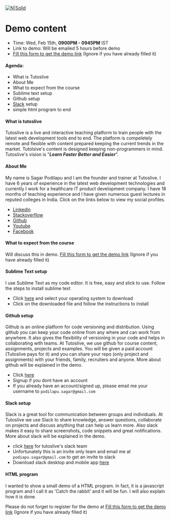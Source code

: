 [![N|Solid](http://www.tutoslive.com/img/logo_caption.png)](https://tutoslive.com)

# Demo content
-   Time: Wed, Feb 15th, **0900PM - 0945PM** IST
-   Link to demo: Will be emailed 5 hours before demo
-   [Fill this form to get the demo link](https://goo.gl/forms/qrDFFKTaGQadzorj1) (Ignore if you have already filled it)
#### Agenda:
- What is Tutoslive
- About Me
- What to expect from the course
- Sublime text setup
- Github setup
- [Slack](./content#slack) setup
- simple html program to end

#### What is tutoslive
Tutoslive is a live and interactive teaching platform to train people with the latest web development tools end to end. The platform is compeletely remote and flexible with content prepared keeping the current trends in the market. Tutolsive's content is designed keeping non-programmers in mind. Tutoslive's vision is "**_Learn Faster Better and Easier_**".
#### About Me
My name is Sagar Podilapu and I am the founder and trainer at Tutoslive. I have 6 years of experience in the latest web development technologies and currently I work for a healthcare IT product development company. I have 18 months of teaching experience and I have given numerous guest lectures in reputed colleges in India. Click on the links below to view my social profiles.
- [Linkedin](https://in.linkedin.com/in/sagarpodilapu)
- [Stackoverflow](http://stackoverflow.com/users/2017250/spod)
- [Github](https://github.com/sagarpodilapu)
- [Youtube](https://www.youtube.com/user/tutoslivideos)
- [Facebook](https://www.facebook.com/groups/tutoslive/)

#### What to expect from the course
Will discuss this in demo. [Fill this form to get the demo link](https://goo.gl/forms/qrDFFKTaGQadzorj1) (Ignore if you have already filled it)
#### Sublime Text setup
I use Sublime Text as my code editor. It is free, easy and slick to use. Follow the steps to install sublime text
- Click [here](https://www.sublimetext.com/3) and select your operating system to download
- Click on the downloaded file and follow the instructions to install
#### Github setup
Github is an online platform for code versioning and distribution. Using github you can keep your code online from any where and can work from anywhere. It also gives the flexibility of versioning in your code and helps in collaborating with teams. At Tutoslive, we use github for course content, assignments, projects and examples.
You will be given a paid account (Tutoslive pays for it) and you can share your repo (only project and assignments) with your friends, family, recruiters and anyone.
More about github will be explained in the demo.
- Click [here](https://github.com/)
- Signup if you dont have an account
- If you already have an account/signed up, please email me your username to `podilapu.sagar@gmail.com`
#### Slack setup
Slack is a great tool for communication between groups and individuals. At Tutoslive we use Slack to share knowledge, answer questions, collaborate on projects and discuss anything that can help us learn more. Also slack makes it easy to share screenshots, code snippets and great notifications. More about slack will be explained in the demo.
- click [here](https://tutoslive.slack.com/) for tutoslive's slack team
- Unfortunately this is an invite only team and email me at `podiapu.sagar@gmail.com` to get an invite to slack
- Download slack desktop and mobile app [here](https://slack.com/downloads)
#### HTML program
I wanted to show a small demo of a HTML program. In fact, it is a javascript program and I call it as 'Catch the rabbit' and it will be fun. I will also explain how it is done.

Please do not forget to register for the demo at [Fill this form to get the demo link](https://goo.gl/forms/qrDFFKTaGQadzorj1) (Ignore if you have already filled it)
